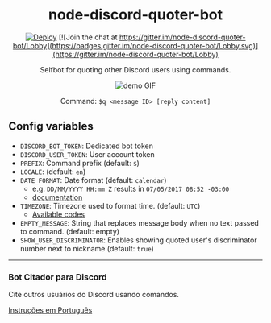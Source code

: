 
<div align="center">

# node-discord-quoter-bot

[![Deploy](https://www.herokucdn.com/deploy/button.svg)](https://heroku.com/deploy)
[![Join the chat at https://gitter.im/node-discord-quoter-bot/Lobby](https://badges.gitter.im/node-discord-quoter-bot/Lobby.svg)](https://gitter.im/node-discord-quoter-bot/Lobby)

Selfbot for quoting other Discord users using commands.

![demo GIF](https://raw.githubusercontent.com/kelvinss/node-discord-quoter-bot/master/readme/pt_demo.gif)

Command: `$q <message ID> [reply content]`

</div>




## Config variables

* `DISCORD_BOT_TOKEN`:  Dedicated bot token
* `DISCORD_USER_TOKEN`:  User account token
* `PREFIX`:  Command prefix (default: `$`)
* `LOCALE`:  (default: `en`)
* `DATE_FORMAT`:  Date format (default: `calendar`)
  - e.g. `DD/MM/YYYY HH:mm Z` results in `07/05/2017 08:52 -03:00`
  - [documentation](https://momentjs.com/docs/#/displaying/format/)
* `TIMEZONE`: Timezone used to format time. (default: `UTC`)
  - [Available codes](https://en.wikipedia.org/wiki/List_of_tz_database_time_zones)
* `EMPTY_MESSAGE`: String that replaces message body when no text passed to command. (default: empty)
* `SHOW_USER_DISCRIMINATOR`: Enables showing quoted user's discriminator number next to nickname (default: `true`)


---

### Bot Citador para Discord

Cite outros usuários do Discord usando comandos.

[Instruções em Português](https://github.com/kelvinss/node-discord-quoter-bot/blob/master/README.pt.md)
